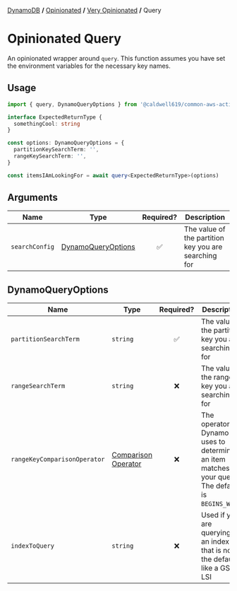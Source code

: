 [DynamoDB](../../README.md#wrappers) **/** [Opinionated](../README.md) **/** [Very Opinionated](../README.md#very-opinionated) **/** Query

# Opinionated Query

An opinionated wrapper around `query`. This function assumes you have set the environment variables for the necessary key names.

## Usage

```ts
import { query, DynamoQueryOptions } from '@caldwell619/common-aws-actions'

interface ExpectedReturnType {
  somethingCool: string
}

const options: DynamoQueryOptions = {
  partitionKeySearchTerm: '',
  rangeKeySearchTerm: '',
}

const itemsIAmLookingFor = await query<ExpectedReturnType>(options)
```

## Arguments

| Name           | Type                                      |     Required?      | Description                                          |
| -------------- | ----------------------------------------- | :----------------: | ---------------------------------------------------- |
| `searchConfig` | [DynamoQueryOptions](#dynamoqueryoptions) | :white_check_mark: | The value of the partition key you are searching for |

## DynamoQueryOptions

| Name                         | Type                                                                                                                                           |     Required?      | Description                                                                                        |
| ---------------------------- | ---------------------------------------------------------------------------------------------------------------------------------------------- | :----------------: | -------------------------------------------------------------------------------------------------- |
| `partitionSearchTerm`        | `string`                                                                                                                                       | :white_check_mark: | The value of the partition key you are searching for                                               |
| `rangeSearchTerm`            | `string`                                                                                                                                       |        :x:         | The value of the range key you are searching for                                                   |
| `rangeKeyComparisonOperator` | [Comparison Operator](https://docs.aws.amazon.com/amazondynamodb/latest/APIReference/API_Condition.html#DDB-Type-Condition-ComparisonOperator) |        :x:         | The operator Dynamo uses to determine if an item matches your query. The default is `BEGINS_WITH`. |
| `indexToQuery`               | `string`                                                                                                                                       |        :x:         | Used if you are querying on an index that is not the default, like a GSI or LSI                    |

